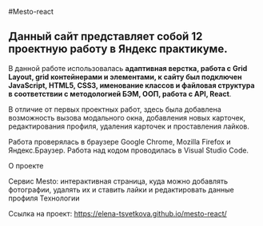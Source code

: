 #Mesto-react

## Данный сайт представляет собой 12 проектную работу в Яндекс практикуме.
В данной работе использовалась **адаптивная верстка, работа с Grid Layout, grid контейнерами и элементами, к сайту был подключен JavaScript, HTML5, CSS3, именование классов и файловая структура в соответствии с методологией БЭМ, ООП, работа с API, React**.

В отличие от первых проектных работ, здесь была добавлена возможность вызова модального окна, добавления новых карточек, редактирования профиля, удаления карточек и проставления лайков.

Работа проверялась в браузере Google Chrome, Mozilla Firefox и Яндекс.Браузер. Работа над кодом проводилась в Visual Studio Code.

О проекте

Cервис Mesto: интерактивная страница, куда можно добавлять фотографии, удалять их и ставить лайки и редактировать данные профиля
Технологии

Ссылка на проект: https://elena-tsvetkova.github.io/mesto-react/